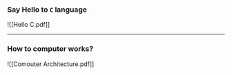 
### **Say Hello to `C` language** 

![[Hello C.pdf]]

---

### **How to computer works?**

![[Comouter Architecture.pdf]]



